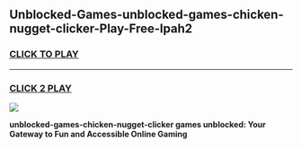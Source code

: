 
## Unblocked-Games-unblocked-games-chicken-nugget-clicker-Play-Free-lpah2
<h3>
<a href="https://premium76.site?title=unblocked-games-chicken-nugget-clicker&ref=22A">CLICK TO PLAY</a></h3>
<hr>

<h3>
<a href="https://premium76.site?title=unblocked-games-chicken-nugget-clicker&ref=22A">CLICK 2 PLAY</a>
  
</h3>

<a href="https://premium76.site?title=unblocked-games-chicken-nugget-clicker&ref=22A"><img src="https://clearcache.store/games.png"></a>


**unblocked-games-chicken-nugget-clicker games unblocked: Your Gateway to Fun and Accessible Online Gaming**
